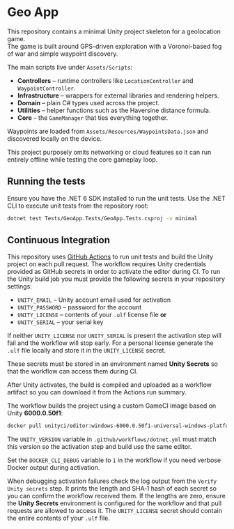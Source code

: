 # Geo App

This repository contains a minimal Unity project skeleton for a geolocation game.  
The game is built around GPS-driven exploration with a Voronoi-based fog of war and simple waypoint discovery.

The main scripts live under `Assets/Scripts`:

- **Controllers** – runtime controllers like `LocationController` and `WaypointController`.
- **Infrastructure** – wrappers for external libraries and rendering helpers.
- **Domain** – plain C# types used across the project.
- **Utilities** – helper functions such as the Haversine distance formula.
- **Core** – the `GameManager` that ties everything together.

Waypoints are loaded from `Assets/Resources/WaypointsData.json` and discovered locally on the device.

This project purposely omits networking or cloud features so it can run entirely offline while testing the core gameplay loop.

## Running the tests

Ensure you have the .NET 6 SDK installed to run the unit tests.
Use the .NET CLI to execute unit tests from the repository root:

```bash
dotnet test Tests/GeoApp.Tests/GeoApp.Tests.csproj -v minimal
```

## Continuous Integration

This repository uses [GitHub Actions](.github/workflows/dotnet.yml) to
run unit tests and build the Unity project on each pull request.
The workflow requires Unity credentials provided as GitHub secrets in
order to activate the editor during CI.
To run the Unity build job you must provide the following secrets in your
repository settings:

- `UNITY_EMAIL` – Unity account email used for activation
- `UNITY_PASSWORD` – password for the account
- `UNITY_LICENSE` – contents of your `.ulf` license file <strong>or</strong>
- `UNITY_SERIAL` – your serial key

If neither `UNITY_LICENSE` nor `UNITY_SERIAL` is present the activation step
will fail and the workflow will stop early. For a personal license generate the
`.ulf` file locally and store it in the `UNITY_LICENSE` secret.

These secrets must be stored in an environment named **Unity Secrets** so that
the workflow can access them during CI.

After Unity activates, the build is compiled and uploaded as a workflow
artifact so you can download it from the Actions run summary.

The workflow builds the project using a custom GameCI image based on Unity
**6000.0.50f1**:

```bash
docker pull unityci/editor:windows-6000.0.50f1-universal-windows-platform-3.1.0
```

The `UNITY_VERSION` variable in `.github/workflows/dotnet.yml` must match this
version so the activation step and build use the same editor.

Set the `DOCKER_CLI_DEBUG` variable to `1` in the workflow if you need verbose
Docker output during activation.

When debugging activation failures check the log output from the
`Verify Unity secrets` step. It prints the length and SHA‑1 hash of each
secret so you can confirm the workflow received them. If the lengths are zero,
ensure the **Unity Secrets** environment is configured for the workflow and
that pull requests are allowed to access it. The `UNITY_LICENSE` secret should
contain the entire contents of your `.ulf` file.
